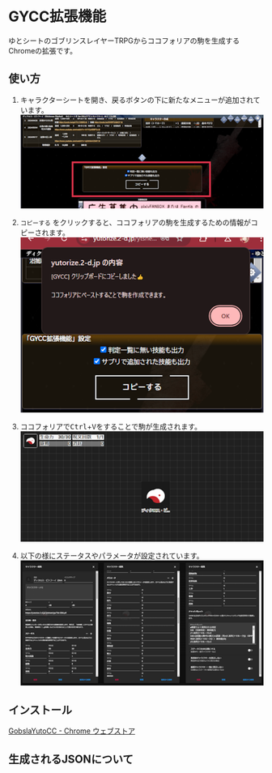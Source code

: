 GYCC拡張機能
=====

ゆとシートのゴブリンスレイヤーTRPGからココフォリアの駒を生成するChromeの拡張です。

## 使い方
1. キャラクターシートを開き、戻るボタンの下に新たなメニューが追加されています。  
![メニューの場所](./assets/button.png)

1. `コピーする` をクリックすると、ココフォリアの駒を生成するための情報がコピーされます。  
![アラートの表示](./assets/alert.png)

1. ココフォリアで<kbd>Ctrl</kbd>+<kbd>V</kbd>をすることで駒が生成されます。  
![駒の生成](./assets/ccfolia.png)

1. 以下の様にステータスやパラメータが設定されています。
![駒の編集](./assets/character.png)

## インストール
[GobslaYutoCC - Chrome ウェブストア](https://chrome.google.com/webstore/detail/GobslaYutoCC/ajofomcfmhjcbkgbkakhoebaefljeflb)

## 生成されるJSONについて
